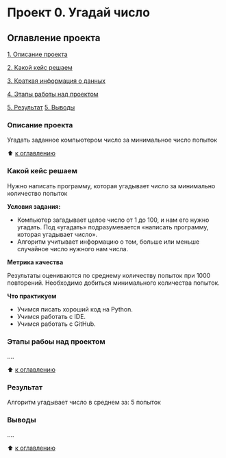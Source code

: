# Проект 0. Угадай число

## Оглавление проекта
[1. Описание проекта](https://github.com/sibainu2010/skillfactory_ds/blob/main/project_0/README.md#Описание-проекта)

[2. Какой кейс решаем](https://github.com/sibainu2010/skillfactory_ds/blob/main/project_0/README.md#Какой-кейс-решаем)

[3. Краткая информация о данных](https://github.com/sibainu2010/skillfactory_ds/blob/main/project_0/README.md#Краткая-информация-о-данных)

[4. Этапы работы над проектом](https://github.com/sibainu2010/skillfactory_ds/blob/main/project_0/README.md#Этапы-работы-над-проектом)

[5. Результат](https://github.com/sibainu2010/skillfactory_ds/blob/main/project_0/README.md#Результат)
[5. Выводы](https://github.com/sibainu2010/skillfactory_ds/blob/main/project_0/README.md#Выводы)

### Описание проекта
Угадать заданное компьютером число за минимальное число попыток

:arrow_up: [к оглавлению](https://github.com/sibainu2010/skillfactory_ds/tree/main/project_0#оглавление-проекта)

### Какой кейс решаем
Нужно написать программу, которая угадывает число за минимально количество попыток

**Условия задания:**
- Компьютер загадывает целое число от 1 до 100, и нам его нужно угадать. Под «угадать» подразумевается «написать программу, которая угадывает число».
- Алгоритм учитывает информацию о том, больше или меньше случайное число нужного нам числа.

**Метрика качества**

Результаты оцениваются по среднему количеству попыток при 1000 повторений. Необходимо добиться минимального количества попыток.

**Что практикуем**
- Учимся писать хороший код на Python.
- Учимся работать с IDE.
- Учимся работать с GitHub.

### Этапы рабоы над проектом
....

:arrow_up: [к оглавлению](https://github.com/sibainu2010/skillfactory_ds/tree/main/project_0#оглавление-проекта)

### Результат 

Алгоритм угадывает число в среднем за: 5 попыток

### Выводы 
....

:arrow_up: [к оглавлению](https://github.com/sibainu2010/skillfactory_ds/tree/main/project_0#оглавление-проекта)